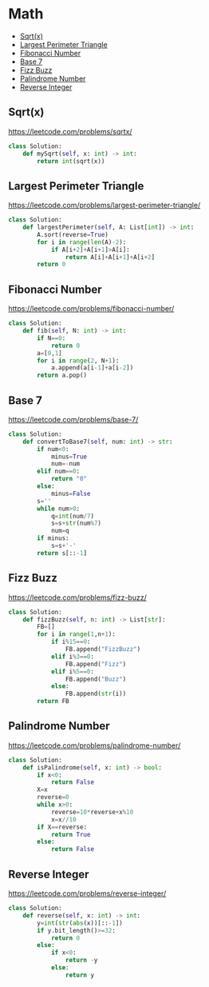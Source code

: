 # Math

+ [Sqrt(x)](#sqrt(x))
+ [Largest Perimeter Triangle](#largest-perimeter-triangle)
+ [Fibonacci Number](#fibonacci-number)
+ [Base 7](#base-7)
+ [Fizz Buzz](#fizz-buzz)
+ [Palindrome Number](#palindrome-number)
+ [Reverse Integer](#reverse-integer)

## Sqrt(x)

https://leetcode.com/problems/sqrtx/

```python
class Solution:
    def mySqrt(self, x: int) -> int:
        return int(sqrt(x))
```

## Largest Perimeter Triangle

https://leetcode.com/problems/largest-perimeter-triangle/

```python
class Solution:
    def largestPerimeter(self, A: List[int]) -> int:
        A.sort(reverse=True)
        for i in range(len(A)-2):
            if A[i+2]+A[i+1]>A[i]:
                return A[i]+A[i+1]+A[i+2]
        return 0
```

## Fibonacci Number

https://leetcode.com/problems/fibonacci-number/

```python
class Solution:
    def fib(self, N: int) -> int:
        if N==0:
            return 0
        a=[0,1]
        for i in range(2, N+1):
            a.append(a[i-1]+a[i-2])
        return a.pop()

```

## Base 7

https://leetcode.com/problems/base-7/

```python
class Solution:
    def convertToBase7(self, num: int) -> str:
        if num<0:
            minus=True
            num=-num
        elif num==0:
            return "0"
        else:
            minus=False
        s=''
        while num>0:
            q=int(num/7)
            s=s+str(num%7)
            num=q
        if minus:
            s=s+'-'
        return s[::-1]
```

## Fizz Buzz

https://leetcode.com/problems/fizz-buzz/

```python
class Solution:
    def fizzBuzz(self, n: int) -> List[str]:
        FB=[]
        for i in range(1,n+1):
            if i%15==0:
                FB.append("FizzBuzz")
            elif i%3==0:
                FB.append("Fizz")
            elif i%5==0:
                FB.append("Buzz")
            else:
                FB.append(str(i))
        return FB
```

## Palindrome Number

https://leetcode.com/problems/palindrome-number/

```python
class Solution:
    def isPalindrome(self, x: int) -> bool:
        if x<0:
            return False
        X=x
        reverse=0
        while x>0:
            reverse=10*reverse+x%10
            x=x//10
        if X==reverse:
            return True
        else:
            return False
```

## Reverse Integer

https://leetcode.com/problems/reverse-integer/

```python
class Solution:
    def reverse(self, x: int) -> int:
        y=int(str(abs(x))[::-1])
        if y.bit_length()>=32:
            return 0
        else:
            if x<0:
                return -y
            else:
                return y
```

